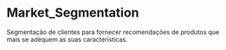 # Market_Segmentation
 Segmentação de clientes para fornecer  recomendações de produtos que mais se adéquem as suas características.
